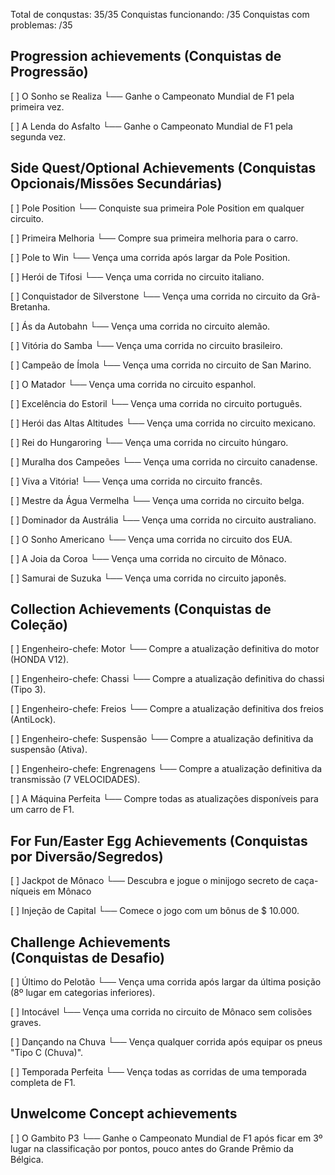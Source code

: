 Total de conqustas: 35/35
Conquistas funcionando: /35
Conquistas com problemas: /35

## Progression achievements (Conquistas de Progressão)

[  ] O Sonho se Realiza
 └── Ganhe o Campeonato Mundial de F1 pela primeira vez.

[  ] A Lenda do Asfalto
 └── Ganhe o Campeonato Mundial de F1 pela segunda vez.

## Side Quest/Optional Achievements (Conquistas Opcionais/Missões Secundárias)

[  ] Pole Position
 └── Conquiste sua primeira Pole Position em qualquer circuito.

[  ] Primeira Melhoria
 └── Compre sua primeira melhoria para o carro.

[  ] Pole to Win
 └── Vença uma corrida após largar da Pole Position.

[  ] Herói de Tifosi
 └── Vença uma corrida no circuito italiano.

[  ] Conquistador de Silverstone
 └── Vença uma corrida no circuito da Grã-Bretanha.

[  ] Ás da Autobahn
 └── Vença uma corrida no circuito alemão.

[  ] Vitória do Samba
 └── Vença uma corrida no circuito brasileiro.

[  ] Campeão de Ímola
 └── Vença uma corrida no circuito de San Marino.

[  ] O Matador
 └── Vença uma corrida no circuito espanhol.

[  ] Excelência do Estoril
 └── Vença uma corrida no circuito português.

[  ] Herói das Altas Altitudes
 └── Vença uma corrida no circuito mexicano.

[  ] Rei do Hungaroring
 └── Vença uma corrida no circuito húngaro.

[  ] Muralha dos Campeões
 └── Vença uma corrida no circuito canadense.

[  ] Viva a Vitória!
 └── Vença uma corrida no circuito francês.

[  ] Mestre da Água Vermelha
 └── Vença uma corrida no circuito belga.

[  ] Dominador da Austrália
 └── Vença uma corrida no circuito australiano.

[  ] O Sonho Americano
 └── Vença uma corrida no circuito dos EUA.

[  ] A Joia da Coroa
 └── Vença uma corrida no circuito de Mônaco.

[  ] Samurai de Suzuka
 └── Vença uma corrida no circuito japonês.


## Collection Achievements (Conquistas de Coleção)

[  ] Engenheiro-chefe: Motor
 └── Compre a atualização definitiva do motor (HONDA V12).

[  ] Engenheiro-chefe: Chassi
 └── Compre a atualização definitiva do chassi (Tipo 3).

[  ] Engenheiro-chefe: Freios
 └── Compre a atualização definitiva dos freios (AntiLock).

[  ] Engenheiro-chefe: Suspensão
 └── Compre a atualização definitiva da suspensão (Ativa).

[  ] Engenheiro-chefe: Engrenagens
 └── Compre a atualização definitiva da transmissão (7 VELOCIDADES).

[  ] A Máquina Perfeita
 └── Compre todas as atualizações disponíveis para um carro de F1.

## For Fun/Easter Egg Achievements (Conquistas por Diversão/Segredos)

[  ] Jackpot de Mônaco
 └── Descubra e jogue o minijogo secreto de caça-níqueis em Mônaco

[  ] Injeção de Capital
 └── Comece o jogo com um bônus de $ 10.000.

## Challenge Achievements (Conquistas de Desafio)

[  ] Último do Pelotão
 └── Vença uma corrida após largar da última posição (8º lugar em categorias inferiores).

[  ] Intocável
 └── Vença uma corrida no circuito de Mônaco sem colisões graves.

[  ] Dançando na Chuva
 └── Vença qualquer corrida após equipar os pneus "Tipo C (Chuva)".

[  ] Temporada Perfeita
 └── Vença todas as corridas de uma temporada completa de F1.

## Unwelcome Concept achievements

[  ] O Gambito P3
 └── Ganhe o Campeonato Mundial de F1 após ficar em 3º lugar na classificação por pontos, pouco antes do Grande Prêmio da Bélgica.